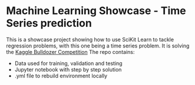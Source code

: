 # Machine Learning Showcase - Time Series prediction
This is a showcase project showing how to use SciKit Learn to tackle regression problems, with this one being a time series problem.
It is solving the [Kaggle Bulldozer Competition](https://www.kaggle.com/c/bluebook-for-bulldozers)
The repo contains:
* Data used for training, validation and testing
* Jupyter notebook with step by step solution
* .yml file to rebuild environment locally

